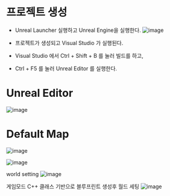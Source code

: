# 프로젝트 생성

- Unreal Launcher 실행하고 Unreal Engine을 실행한다.
![image](https://user-images.githubusercontent.com/29656900/183027938-d9438a34-45dd-45bd-9b07-cc55d04e1c1b.png)

- 프로젝트가 생성되고 Visual Studio 가 실행된다.
- Visual Studio 에서 Ctrl + Shift + B 를 눌러 빌드를 하고, 
- Ctrl + F5 를 눌러 Unreal Editor 를 실행한다.

# Unreal Editor
![image](https://user-images.githubusercontent.com/29656900/183030411-d49fb014-9609-4775-b8bc-72267e5d026e.png)


# Default Map


![image](https://user-images.githubusercontent.com/29656900/184522776-eafcd61e-063a-47e4-b69a-8f519290c8b3.png)

![image](https://user-images.githubusercontent.com/29656900/184522768-d6e582fe-d905-437a-ae10-2d90fa373d2f.png)

world setting
![image](https://user-images.githubusercontent.com/29656900/184522790-6cddff7c-d0a5-4b4b-951d-8dde762b329f.png)


게임모드 C++ 클래스 기반으로 블루프린트 생성후 월드 세팅
![image](https://user-images.githubusercontent.com/29656900/184522947-a75ca3a6-2a35-4ecb-b64a-347bf17dc3bd.png)
